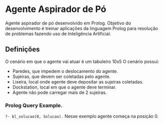 # Agente Aspirador de Pó

Agente aspirador de pó desenvolvido em Prolog. Objetivo do desenvolvimento é treinar aplicações da linguagem Prolog para resolução de problemas fazendo uso de Inteligência Artificial.

## Definições
O cenário em que o agente vai atuar é um tabuleiro 10x5
O cenário possui:
- Paredes, que impedem o deslocamento do agente.
- Sujeiras, que devem ser coletadas pelo agente.
- Lixeira, local onde agente deve depositar as sujeiras coletadas.
- Dockstation, local em que o agente deve terminar.
- Agente não pode carregar mais de 2 sujeiras.

### Prolog Query Example.

`?- bl_solucao(0, Solucao).`
Nesse exemplo agente começa na posição 0.


